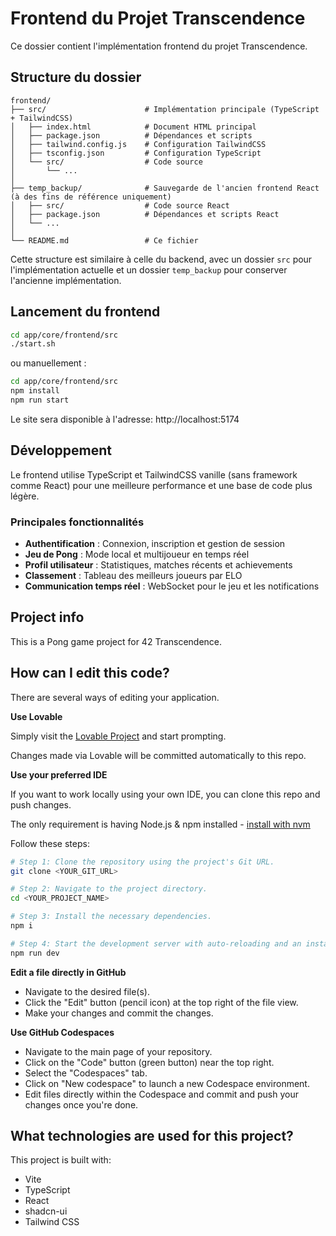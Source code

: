 # Frontend du Projet Transcendence

Ce dossier contient l'implémentation frontend du projet Transcendence.

## Structure du dossier

```
frontend/
├── src/                      # Implémentation principale (TypeScript + TailwindCSS)
│   ├── index.html            # Document HTML principal
│   ├── package.json          # Dépendances et scripts
│   ├── tailwind.config.js    # Configuration TailwindCSS
│   ├── tsconfig.json         # Configuration TypeScript
│   └── src/                  # Code source
│       └── ...
│
├── temp_backup/              # Sauvegarde de l'ancien frontend React (à des fins de référence uniquement)
│   ├── src/                  # Code source React
│   ├── package.json          # Dépendances et scripts React
│   └── ...
│
└── README.md                 # Ce fichier
```

Cette structure est similaire à celle du backend, avec un dossier `src` pour l'implémentation actuelle et un dossier `temp_backup` pour conserver l'ancienne implémentation.

## Lancement du frontend

```bash
cd app/core/frontend/src
./start.sh
```

ou manuellement :

```bash
cd app/core/frontend/src
npm install
npm run start
```

Le site sera disponible à l'adresse: http://localhost:5174

## Développement

Le frontend utilise TypeScript et TailwindCSS vanille (sans framework comme React) pour une meilleure performance et une base de code plus légère.

### Principales fonctionnalités

- **Authentification** : Connexion, inscription et gestion de session
- **Jeu de Pong** : Mode local et multijoueur en temps réel
- **Profil utilisateur** : Statistiques, matches récents et achievements
- **Classement** : Tableau des meilleurs joueurs par ELO
- **Communication temps réel** : WebSocket pour le jeu et les notifications

## Project info

This is a Pong game project for 42 Transcendence.

## How can I edit this code?

There are several ways of editing your application.

**Use Lovable**

Simply visit the [Lovable Project](https://lovable.dev/projects/127d26a2-c3b2-486d-aa91-90ee251f6bf7) and start prompting.

Changes made via Lovable will be committed automatically to this repo.

**Use your preferred IDE**

If you want to work locally using your own IDE, you can clone this repo and push changes.

The only requirement is having Node.js & npm installed - [install with nvm](https://github.com/nvm-sh/nvm#installing-and-updating)

Follow these steps:

```sh
# Step 1: Clone the repository using the project's Git URL.
git clone <YOUR_GIT_URL>

# Step 2: Navigate to the project directory.
cd <YOUR_PROJECT_NAME>

# Step 3: Install the necessary dependencies.
npm i

# Step 4: Start the development server with auto-reloading and an instant preview.
npm run dev
```

**Edit a file directly in GitHub**

- Navigate to the desired file(s).
- Click the "Edit" button (pencil icon) at the top right of the file view.
- Make your changes and commit the changes.

**Use GitHub Codespaces**

- Navigate to the main page of your repository.
- Click on the "Code" button (green button) near the top right.
- Select the "Codespaces" tab.
- Click on "New codespace" to launch a new Codespace environment.
- Edit files directly within the Codespace and commit and push your changes once you're done.

## What technologies are used for this project?

This project is built with:

- Vite
- TypeScript
- React
- shadcn-ui
- Tailwind CSS
